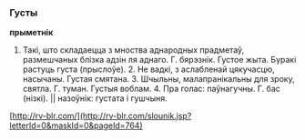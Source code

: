 ### Густы
**прыметнік**

1. Такі, што складаецца з мноства аднародных прадметаў, размешчаных блізка адзін ля аднаго. Г. бярэзнік. Густое жыта. Буракі растуць густа (прыслоўе). 2. Не вадкі, з аслабленай цякучасцю, насычаны. Густая смятана. 3. Шчыльны, малапранікальны для зроку, святла. Г. туман. Густыя воблам. 4. Пра голас: паўнагучны. Г. бас (нізкі). || назоўнік: густата і гушчыня.

<a rel="author">[http://rv-blr.com/](http://rv-blr.com/slounik.jsp?letterId=0&maskId=0&pageId=764)</a>
